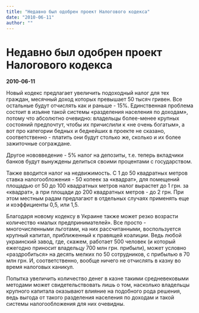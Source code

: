 ```yaml
---
title: "Недавно был одобрен проект Налогового кодекса"
date: "2010-06-11"
author: ""
---
```


# Недавно был одобрен проект Налогового кодекса

**2010-06-11** 

Новый кодекс предлагает увеличить подоходный налог для тех граждан, месячный доход которых превышает 50 тысяч гривен. Все остальные будут отчислять как и раньше - 15%. Единственная проблема состоит в изъяне такой системы «разделения населения по доходам», потому что абсолютно очевидно: владельцы более-менее крупных состояний предпочтут, чтобы их причислили к «не очень богатым», а вот про категории бедных и беднейших в проекте не сказано, соответственно - платить они будут столько же, сколько и их более зажиточные сограждане.

Другое нововведение - 5% налог на депозиты, т.е. теперь вкладчики банков будут вынуждены делиться своими процентами с государством.

Также вводится налог на недвижимость. С 1 до 50 квадратных метров ставка налогообложения - 50 копеек за «квадрат», для помещений площадью от 50 до 100 квадратных метров налог вырастет до 1 грн. за «квадрат», а при площади до 200 квадратных метров - до 2 грн. При этом местным радам предлагают в отдельных случаях применять еще и коэффициенты 0,5, или 1,5.

Благодаря новому кодексу в Украине также может резко возрасти количество «малых предпринимателей». Все просто - многочисленными льготами, на них рассчитанными, воспользуется крупный капитал, приближенный к правящей коалиции. Ведь любой украинский завод, где, скажем, работает 500 человек (и который ежегодно приносит владельцу 700 млн грн. прибыли), может условно «раздробиться» на десять мелких по 50 сотрудников, с прибылью в 70 млн грн. И, соответственно, вообще ничего не отчислять в казну во время налоговых каникул.

Попытка увеличить количество денег в казне такими средневековыми методами может свидетельствовать лишь о том, насколько владельцы крупного капитала оказывают влияние на подобного рода решения, ведь выгода от такого разделения населения по доходам и такой системы налогообложения для них очевидны.